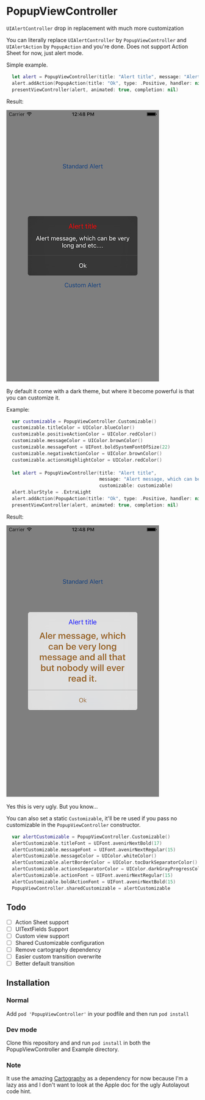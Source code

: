 # PopupViewController

`UIAlertController` drop in replacement with much more customization

You can literally replace `UIAlertController` by `PopupViewController` and `UIAlertAction` by `PopupAction` and you're done. Does not support Action Sheet for now, just alert mode.

Simple example.

``` Swift
  let alert = PopupViewController(title: "Alert title", message: "Alert message, which can be very long and etc....")
  alert.addAction(PopupAction(title: "Ok", type: .Positive, handler: nil))
  presentViewController(alert, animated: true, completion: nil)
```

Result:

![Dark alert](https://raw.githubusercontent.com/Dimillian/PopupViewController/master/Images/classy.png)

By default it come with a dark theme, but where it become powerful is that you can customize it.

Example:

``` Swift
  var customizable = PopupViewController.Customizable()
  customizable.titleColor = UIColor.blueColor()
  customizable.positiveActionColor = UIColor.redColor()
  customizable.messageColor = UIColor.brownColor()
  customizable.messageFont = UIFont.boldSystemFontOfSize(22)
  customizable.negativeActionColor = UIColor.brownColor()
  customizable.actionsHighlightColor = UIColor.redColor()

  let alert = PopupViewController(title: "Alert title",
                                  message: "Alert message, which can be very long message and all that but nobody will ever read it.",
                                  customizable: customizable)
  alert.blurStyle = .ExtraLight
  alert.addAction(PopupAction(title: "Ok", type: .Positive, handler: nil))
  presentViewController(alert, animated: true, completion: nil)
```

Result:

![Ugly alert](https://raw.githubusercontent.com/Dimillian/PopupViewController/master/Images/ugly.png)

Yes this is very ugly. But you know...

You can also set a static `Customizable`, it'll be re used if you pass no customizable in the `PopupViewController` constructor.

``` Swift
  var alertCustomizable = PopupViewController.Customizable()
  alertCustomizable.titleFont = UIFont.avenirNextBold(17)
  alertCustomizable.messageFont = UIFont.avenirNextRegular(15)
  alertCustomizable.messageColor = UIColor.whiteColor()
  alertCustomizable.alertBorderColor = UIColor.tocDarkSeparatorColor()
  alertCustomizable.actionsSeparatorColor = UIColor.darkGrayProgressColor()
  alertCustomizable.actionFont = UIFont.avenirNextRegular(15)
  alertCustomizable.boldActionFont = UIFont.avenirNextBold(15)
  PopupViewController.sharedCustomizable = alertCustomizable
```
## Todo
* [ ] Action Sheet support
* [ ] UITextFields Support
* [ ] Custom view support
* [ ] Shared Customizable configuration
* [ ] Remove cartography dependency
* [ ] Easier custom transition overwrite
* [ ] Better default transition

## Installation

### Normal

Add `pod 'PopupViewController'` in your podfile and then run `pod install`

### Dev mode

Clone this repository and and run `pod install` in both the PopupViewController and Example directory.

### Note

It use the amazing [Cartography](https://github.com/robb/Cartography) as a dependency for now because I'm a lazy ass and I don't want to look at the Apple doc for the ugly Autolayout code hint.
